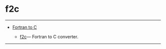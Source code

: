 <!DOCTYPE html PUBLIC "-//W3C//DTD XHTML 1.0 Strict//EN"
"http://www.w3.org/TR/xhtml1/DTD/xhtml1-strict.dtd">
<head>
<html xmlns = "http://www.w3.org/1999/xhtml">
<meta name="generator" content=
"HTML Generated by Nelson"/>
<title>f2c</title>
</head>

<body>
<body>
<h1 class = "refname">f2c</h1>
<hr/>

<div>
<ul>
<li><a href = "chapter_f2c.md" class = "chapter">Fortran to C</a></li>
<ul class = "list-chapter">
<li><a href = f2c.md class = "refentry">f2c</a>&mdash; <span class = "refentry-description">Fortran to C converter.</span></li>
</ul>
</ul>
</div>
<hr/>

</body>
</html>

